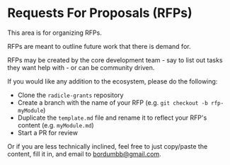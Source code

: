 # Requests For Proposals (RFPs)

This area is for organizing RFPs.

RFPs are meant to outline future work that there is demand for.

RFPs may be created by the core development team - say to list out tasks they want help with - or can be community driven.

If you would like any addition to the ecosystem, please do the following:
* Clone the ``radicle-grants`` repository
* Create a branch with the name of your RFP (e.g. ``git checkout -b rfp-myModule``)
* Duplicate the ``template.md`` file and rename it to reflect your RFP's content (e.g. ``myModule.md``)
* Start a PR for review

Or if you are less technically inclined, feel free to just copy/paste the content, fill it in, and email to <bordumbb@gmail.com>.
